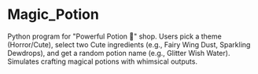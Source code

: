 # Magic_Potion
Python program for "Powerful Potion 💪" shop. Users pick a theme (Horror/Cute), select two Cute ingredients (e.g., Fairy Wing Dust, Sparkling Dewdrops), and get a random potion name (e.g., Glitter Wish Water). Simulates crafting magical potions with whimsical outputs.
